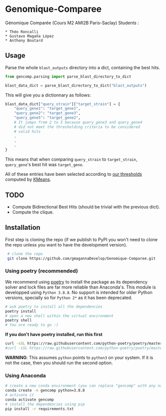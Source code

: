 # Genomique-Comparee

Génomique Comparée (Cours M2 AMI2B Paris-Saclay)
Students :

    * Théo Roncalli
    * Gustavo Magaña López
    * Anthony Boutard
    
    
## Usage 

Parse the whole `blast_outputs` directory into a dict, containing the best hits.
```python
from gencomp.parsing import parse_blast_directory_to_dict

blast_data_dict = parse_blast_directory_to_dict("blast_outputs")
```

This will give you a dictionnary as follows:
```python
blast_data_dict["query_strain"]["target_strain"] = {
    "query_gene1": "target_gene1",
    "query_gene2": "target_gene3",
    "query_gene5": "target_gene2",
    # It jumps from 2 to 5 because query_gene3 and query_gene4
    # did not meet the thresholding criteria to be considered 
    # valid hits
    .
    .
    .
}
```
This means that when comparing `query_strain` to `target_strain`, `query_gene`'s 
best hit was `target_gene`.

All of these entries have been selected according to [our thresholds](https://github.com/gmagannaDevelop/Genomique-Comparee/tree/main/Figures) computed by [KMeans](https://scikit-learn.org/stable/modules/generated/sklearn.cluster.KMeans.html?highlight=kmeans#sklearn.cluster.KMeans).

## TODO 
 
* Compute Bidirectional Best Hits (should be trivial with the previous dict).
* Compute the clique.


## Installation

First step is cloning the repo (if we publish to PyPI you won't need to clone the repo unless you want to have the development version).
```bash
 # clone the repo
 git clone https://github.com/gmagannaDevelop/Genomique-Comparee.git
```

### Using poetry (recommended)
 
 We recommend using [poetry](https://python-poetry.org/) to install the package as its dependency solver and lock files
 are far more reliable than Anaconda's. This module is developped using `Python 3.8.8`. No support is intended for older Python versions, specially 
 so for `Python 2*` as it has been deprecated.
 
  ```bash
 # ask poetry to install all the dependencies
 poetry install
 # open a new shell within the virtual environment
 poetry shell
 # You are ready to go :)
 ```
 
 **If you don't have poetry installed, run this first**
 ```bash
 curl -sSL https://raw.githubusercontent.com/python-poetry/poetry/master/install-poetry.py | python -
 #curl -sSL https://raw.githubusercontent.com/python-poetry/poetry/master/install-poetry.py | python3 -
 ```
  **WARNING**: This assumes `python` points to `python3` on your system. If it is not the case, then you should run the second option.
 
 ### Using Anaconda
 
 ```bash
 # create a new conda environment (you can replace "gencomp" with any name you like)
 conda create -n gencomp python=3.8.8
 # activate it 
 conda activate gencomp
 # install the dependencies using pip
 pip install -r requirements.txt
 ```
 
